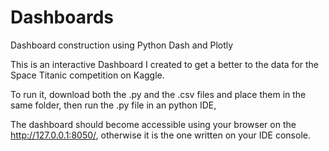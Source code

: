 # Dashboards
Dashboard construction using Python Dash and Plotly

This is an interactive Dashboard I created to get a better to the data for the Space Titanic competition on Kaggle.

To run it, download both the .py and the .csv files and place them in the same folder, then run the .py file in an python IDE,

The dashboard should become accessible using your browser on the http://127.0.0.1:8050/, otherwise it is the one written on your IDE console.
